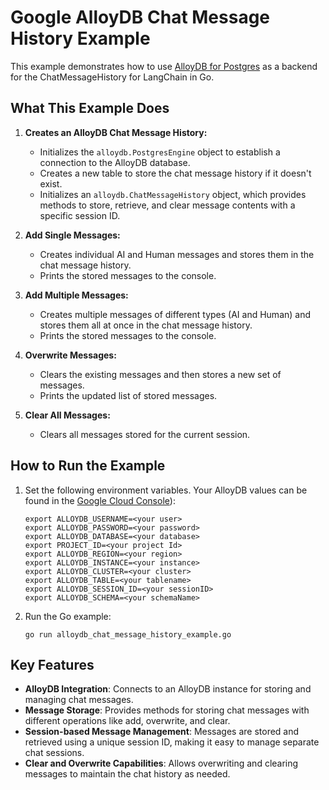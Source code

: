 # Google AlloyDB Chat Message History Example

This example demonstrates how to use [AlloyDB for Postgres](https://cloud.google.com/products/alloydb) as a backend for the ChatMessageHistory for LangChain in Go.

## What This Example Does

1. **Creates an AlloyDB Chat Message History:**
   - Initializes the `alloydb.PostgresEngine` object to establish a connection to the AlloyDB database.
   - Creates a new table to store the chat message history if it doesn't exist.
   - Initializes an `alloydb.ChatMessageHistory` object, which provides methods to store, retrieve, and clear message contents with a specific session ID.

2. **Add Single Messages:**
   - Creates individual AI and Human messages and stores them in the chat message history.
   - Prints the stored messages to the console.

3. **Add Multiple Messages:**
   - Creates multiple messages of different types (AI and Human) and stores them all at once in the chat message history.
   - Prints the stored messages to the console.

4. **Overwrite Messages:**
   - Clears the existing messages and then stores a new set of messages.
   - Prints the updated list of stored messages.

5. **Clear All Messages:**
   - Clears all messages stored for the current session.

## How to Run the Example

1. Set the following environment variables. Your AlloyDB values can be found in the [Google Cloud Console](https://console.cloud.google.com/alloydb/clusters)):
   ```
   export ALLOYDB_USERNAME=<your user>
   export ALLOYDB_PASSWORD=<your password>
   export ALLOYDB_DATABASE=<your database>
   export PROJECT_ID=<your project Id>
   export ALLOYDB_REGION=<your region>
   export ALLOYDB_INSTANCE=<your instance>
   export ALLOYDB_CLUSTER=<your cluster>
   export ALLOYDB_TABLE=<your tablename>
   export ALLOYDB_SESSION_ID=<your sessionID>
   export ALLOYDB_SCHEMA=<your schemaName>

   ```

2. Run the Go example:
   ```
   go run alloydb_chat_message_history_example.go
   ```

## Key Features
- **AlloyDB Integration**: Connects to an AlloyDB instance for storing and managing chat messages.
- **Message Storage**: Provides methods for storing chat messages with different operations like add, overwrite, and clear.
- **Session-based Message Management**: Messages are stored and retrieved using a unique session ID, making it easy to manage separate chat sessions.
- **Clear and Overwrite Capabilities**: Allows overwriting and clearing messages to maintain the chat history as needed.
